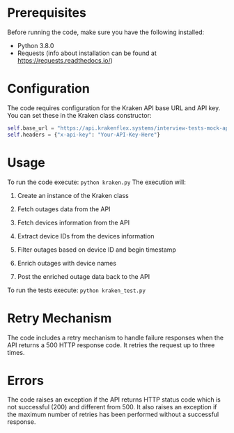 # Prerequisites

Before running the code, make sure you have the following installed:

* Python 3.8.0
* Requests (info about installation can be found at https://requests.readthedocs.io/)

# Configuration
The code requires configuration for the Kraken API base URL and API key. You can set these in the Kraken class constructor:

```python
self.base_url = "https://api.krakenflex.systems/interview-tests-mock-api/v1"
self.headers = {"x-api-key": "Your-API-Key-Here"}
```

# Usage
To run the code execute: `python kraken.py`
The execution will:

1) Create an instance of the Kraken class

2) Fetch outages data from the API

3) Fetch devices information from the API

4) Extract device IDs from the devices information

5) Filter outages based on device ID and begin timestamp

6) Enrich outages with device names

7) Post the enriched outage data back to the API

To run the tests execute: `python kraken_test.py`
    
# Retry Mechanism
The code includes a retry mechanism to handle failure responses when the API returns a 500 HTTP response code. It retries the request up to three times.

# Errors
The code raises an exception if the API returns HTTP status code which is not successful (200) and different from 500. It also raises an exception if the maximum number of retries has been performed without a successful response.
